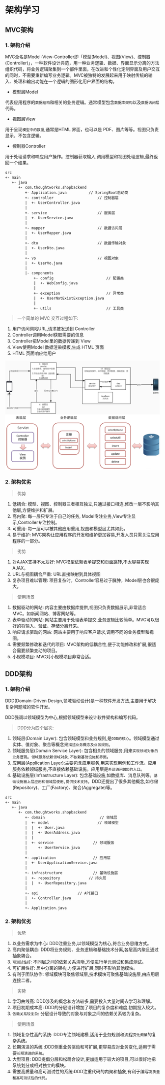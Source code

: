 # 架构学习

## MVC架构

### 1. 架构介绍

MVC全名是Model-View-Controller即「模型(Model)、视图(View)、控制器(Controller)」，一种软件设计典范，用一种业务逻辑、数据、界面显示分离的方法组织代码，将业务逻辑聚集到一个部件里面，在改进和个性化定制界面及用户交互的同时，不需要重新编写业务逻辑。MVC被独特的发展起来用于映射传统的输入、处理和输出功能在一个逻辑的图形化用户界面的结构。

- 模型层Model

代表应用程序的`数据结构`和相关的业务逻辑。通常模型包含`数据库架构`以及`数据访问层`代码。

- 视图层View

用于呈现`模型中的数据`,通常是HTML 界面，也可以是 PDF、图片等等。视图只负责显示，不包含逻辑。

- 控制器Controller

用于处理请求和响应用户操作。控制器获取输入,调用模型和视图处理逻辑,最终返回一个结果。

```
src
+- main
   +- java
      +- com.thoughtworks.shopbackend
         +- Application.java          // SpringBoot启动类
         +- controller                    // 控制器层
         |  +- UserController.java      
         |
         +- service                       // 服务层    
         |  +- UserService.java          
         |
         +- mapper                        // 数据访问层  
         |  +- UserMapper.java
         |
         +- dto                           // 数据传输对象
         |  +- UserDto.java
         |  
         +- vo                            // 视图对象
         |  +- UserVo.java  
         | 
         |- components
             +- config                        // 配置类
             |  +- WebConfig.java            
             |  
             +- exception                     // 异常类 
             |  +- UserNotExistException.java
             |  
             +- utils                         // 工具类
```

> 一个简单的 MVC 交互过程如下:

1. 用户访问网站URL,请求被发送到 Controller
2. Controller调用Model获取需要的信息
3. Controller把Model里的数据传递到 View
4. View使用Model 数据渲染模板,生成 HTML 页面
5. HTML 页面响应给用户



<img src="README_preview/image-20230618173452785.png" alt="image-20230618173452785" style="zoom:50%;" />



<img src="README_preview/image-20230618173652564.png" alt="image-20230618173652564" style="zoom:50%;" />

### 2. 架构优劣

> 优势

1. 低耦合: 模型、视图、控制器三者相互独立,只通过接口相连,修改一层不影响其他层,方便维护和扩展。
2. 高内聚: 每一层只专注于自己的任务, Model专注业务,View专注显示,Controller专注控制。
3. 可重用: 每一层可以被其他应用重用,视图和模型层尤其如此。
4. 易于维护: MVC架构让应用程序的开发和维护更加容易,开发人员只需关注应用程序的一部分。

> 劣势

1. 对AJAX支持不太友好: MVC模型依赖表单提交和页面跳转,不太容易实现AJAX。
2. URL与视图耦合严重: URL直接映射到具体视图
3. 复杂项目难以管理: 项目复杂时，Controller容易过于臃肿，Model层也会很庞大。

> 使用场景

1. 数据驱动的网站: 内容主要由数据库提供,视图只负责数据展示,非常适合MVC。如新闻网站、博客网站等。
2. 表单驱动的网站: 网站主要用于处理表单提交,业务逻辑比较简单。MVC可以很好的将输入、验证、存储分离开来。
3. 响应请求驱动的网站: 网站主要用于响应客户请求,调用不同的业务模型和视图。
4. 需要频繁修改和迭代的项目: MVC架构的低耦合性,便于功能修改和扩展,很适合需要频繁变动的项目。
5. 小规模项目: MVC对小规模项目非常合适。

## DDD架构

### 1. 架构介绍

DDD(Domain-Driven Design,领域驱动设计)是一种软件开发方法,主要用于解决复杂问题域的软件开发。

DDD强调以领域模型为中心,根据领域模型来设计软件架构和编写代码。

> DDD分为四个层次:

1. 领域层(Domain Layer): 包含领域模型和业务规则,是`DDD的核心`。领域模型通过实体、值对象、聚合等概念来`描述业务概念及业务规则`。
2. 领域服务层(Domain Service Layer): 包含相关的领域服务,用来`实现领域对象的业务逻辑`。`领域服务依赖领域对象,不依赖基础设施和界面`。
3. 应用层(Application Layer):主要包含应用服务,用来实现用例和工作流。应用服务依赖领域服务,不直接依赖基础设施。应用层是`外部访问DDD的入口`。
4. 基础设施层(Infrastructure Layer): 包含基础设施,如数据库、消息队列等。`基础设施被上层应用和领域层使用,提供技术支持`。DDD还提出了很多其他概念,如仓储(Repository)、工厂(Factory)、聚合(Aggregate)等。

```
src
+- main
   +- java
      +- com.thoughtworks.shopbackend    
         +- domain                         // 领域层
         |  +- model                      // 领域模型
         |  |  +- User.java              
         |  |  +- UserAddress.java   
         |  |  
         |  +- service                  // 领域服务     
         |     +- UserService.java                          
         |                          
         +- application                 // 应用层  
         |  +- UserApplicationService.java                  
         |                             
         +- infrastructure              // 基础设施层  
         |  +- repository             // 持久层
         |  |  +- UserRepository.java 
         |                       
         +- api                  // API接口       
         |  +- Controller.java
         |  
         +- Application.java
```

### 2. 架构优劣

> 优势

1. 以业务需求为中心: DDD注重业务,以领域模型为核心,符合业务思维方式。
2. 高内聚低耦合: DDD将业务规则、业务逻辑和基础技术分离,各层高内聚且通过抽象耦合。
3. `可测试性好`: 不同层之间的依赖关系清晰,方便进行单元测试和集成测试。
4. 可扩展性好: 居中分离的架构,方便进行扩展,同时不影响其他模块。
5. 有利于团队协作: 领域模块可聚焦领域层,技术模块可聚焦基础设施层,由应用层连接二者。

> 劣势

1. 学习曲线高: DDD涉及的概念和方法较多,需要投入大量时间去学习和理解。
2. 项目初期成本高: DDD的分层设计增加了项目的复杂度和难度,初期投入较大。
3. `依赖关系较复杂`: 分层设计导致的对象与对象之间的依赖关系较为复杂。

>使用场景

1. 领域复杂性高的系统: DDD专注领域建模,适用于业务规则和流程`变化频繁`的复杂系统。
2. 长期演进的系统 :DDD侧重业务驱动和可扩展,更容易应对业务变化,适用于需要`长期演进的系统`。 
3. 大型项目: DDD提倡分层和松耦合设计,更加适用于较大的项目,可以很好地把系统划分成相对独立的模块。
4. 需要高质量和高可测试性的系统:DDD注重代码的内聚和抽象,有利于编写`高质量和高可测试性的代码`。

